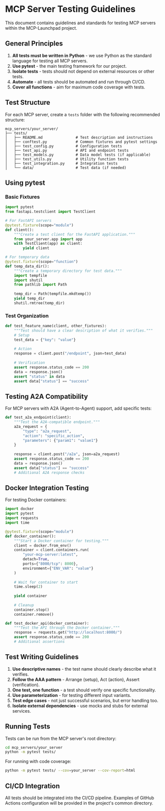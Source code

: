 # MCP Server Testing Guidelines

This document contains guidelines and standards for testing MCP servers within the MCP-Launchpad project.

## General Principles

1. **All tests must be written in Python** - we use Python as the standard language for testing all MCP servers.
2. **Use pytest** - the main testing framework for our project.
3. **Isolate tests** - tests should not depend on external resources or other tests.
4. **Automate** - all tests should be automated and run through CI/CD.
5. **Cover all functions** - aim for maximum code coverage with tests.

## Test Structure

For each MCP server, create a `tests` folder with the following recommended structure:

```
mcp_servers/your_server/
├── tests/
│   ├── README.md               # Test description and instructions
│   ├── conftest.py             # Common fixtures and pytest settings
│   ├── test_config.py          # Configuration tests
│   ├── test_api.py             # API and endpoint tests
│   ├── test_models.py          # Data model tests (if applicable)
│   ├── test_utils.py           # Utility function tests
│   ├── test_integration.py     # Integration tests
│   └── data/                   # Test data (if needed)
```

## Using pytest

### Basic Fixtures

```python
import pytest
from fastapi.testclient import TestClient

# For FastAPI servers
@pytest.fixture(scope="module")
def client():
    """Create a test client for the FastAPI application."""
    from your_server.app import app
    with TestClient(app) as client:
        yield client

# For temporary data
@pytest.fixture(scope="function")
def temp_data_dir():
    """Create a temporary directory for test data."""
    import tempfile
    import shutil
    from pathlib import Path
    
    temp_dir = Path(tempfile.mkdtemp())
    yield temp_dir
    shutil.rmtree(temp_dir)
```

### Test Organization

```python
def test_feature_name(client, other_fixtures):
    """Test should have a clear description of what it verifies."""
    # Setup
    test_data = {"key": "value"}
    
    # Action
    response = client.post("/endpoint", json=test_data)
    
    # Verification
    assert response.status_code == 200
    data = response.json()
    assert "status" in data
    assert data["status"] == "success"
```

## Testing A2A Compatibility

For MCP servers with A2A (Agent-to-Agent) support, add specific tests:

```python
def test_a2a_endpoint(client):
    """Test the A2A-compatible endpoint."""
    a2a_request = {
        "type": "a2a_request",
        "action": "specific_action",
        "parameters": {"param1": "value1"}
    }
    
    response = client.post("/a2a", json=a2a_request)
    assert response.status_code == 200
    data = response.json()
    assert data["status"] == "success"
    # Additional A2A response checks
```

## Docker Integration Testing

For testing Docker containers:

```python
import docker
import pytest
import requests
import time

@pytest.fixture(scope="module")
def docker_container():
    """Start a Docker container for testing."""
    client = docker.from_env()
    container = client.containers.run(
        "your-mcp-server:latest",
        detach=True,
        ports={"8000/tcp": 8000},
        environment={"ENV_VAR": "value"}
    )
    
    # Wait for container to start
    time.sleep(2)
    
    yield container
    
    # Cleanup
    container.stop()
    container.remove()

def test_docker_api(docker_container):
    """Test the API through the Docker container."""
    response = requests.get("http://localhost:8000/")
    assert response.status_code == 200
    # Additional assertions
```

## Test Writing Guidelines

1. **Use descriptive names** - the test name should clearly describe what it verifies.
2. **Follow the AAA pattern** - Arrange (setup), Act (action), Assert (verification).
3. **One test, one function** - a test should verify one specific functionality.
4. **Use parameterization** - for testing different input variants.
5. **Test edge cases** - not just successful scenarios, but error handling too.
6. **Isolate external dependencies** - use mocks and stubs for external services.

## Running Tests

Tests can be run from the MCP server's root directory:

```bash
cd mcp_servers/your_server
python -m pytest tests/
```

For running with code coverage:

```bash
python -m pytest tests/ --cov=your_server --cov-report=html
```

## CI/CD Integration

All tests should be integrated into the CI/CD pipeline. Examples of GitHub Actions configuration will be provided in the project's common directory. 